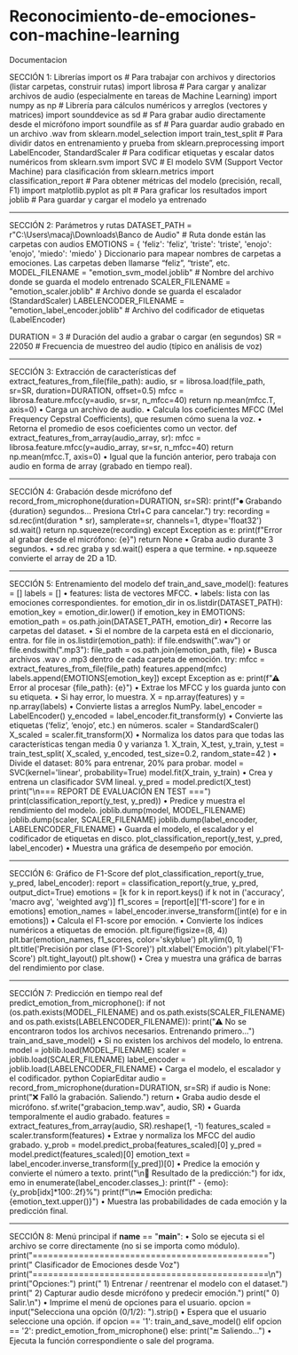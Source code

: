 # Reconocimiento-de-emociones-con-machine-learning

Documentacion 

 
SECCIÓN 1: Librerías
import os  # Para trabajar con archivos y directorios (listar carpetas, construir rutas)
import librosa  # Para cargar y analizar archivos de audio (especialmente en tareas de Machine Learning)
import numpy as np  # Librería para cálculos numéricos y arreglos (vectores y matrices)
import sounddevice as sd  # Para grabar audio directamente desde el micrófono
import soundfile as sf  # Para guardar audio grabado en un archivo .wav
from sklearn.model_selection import train_test_split  # Para dividir datos en entrenamiento y prueba
from sklearn.preprocessing import LabelEncoder, StandardScaler  # Para codificar etiquetas y escalar datos numéricos
from sklearn.svm import SVC  # El modelo SVM (Support Vector Machine) para clasificación
from sklearn.metrics import classification_report  # Para obtener métricas del modelo (precisión, recall, F1)
import matplotlib.pyplot as plt  # Para graficar los resultados
import joblib  # Para guardar y cargar el modelo ya entrenado
________________________________________
SECCIÓN 2: Parámetros y rutas
DATASET_PATH = r"C:\Users\macaj\Downloads\Banco de Audio"  # Ruta donde están las carpetas con audios
EMOTIONS = {
    'feliz': 'feliz',
    'triste': 'triste',
    'enojo': 'enojo',
    'miedo': 'miedo'
}
Diccionario para mapear nombres de carpetas a emociones. Las carpetas deben llamarse “feliz”, “triste”, etc.
MODEL_FILENAME = "emotion_svm_model.joblib"  # Nombre del archivo donde se guarda el modelo entrenado
SCALER_FILENAME = "emotion_scaler.joblib"  # Archivo donde se guarda el escalador (StandardScaler)
LABELENCODER_FILENAME = "emotion_label_encoder.joblib"  # Archivo del codificador de etiquetas (LabelEncoder)

DURATION = 3  # Duración del audio a grabar o cargar (en segundos)
SR = 22050  # Frecuencia de muestreo del audio (típico en análisis de voz)
________________________________________
 SECCIÓN 3: Extracción de características
def extract_features_from_file(file_path):
    audio, sr = librosa.load(file_path, sr=SR, duration=DURATION, offset=0.5)
    mfcc = librosa.feature.mfcc(y=audio, sr=sr, n_mfcc=40)
    return np.mean(mfcc.T, axis=0)
•	Carga un archivo de audio.
•	Calcula los coeficientes MFCC (Mel Frequency Cepstral Coefficients), que resumen cómo suena la voz.
•	Retorna el promedio de esos coeficientes como un vector.
def extract_features_from_array(audio_array, sr):
    mfcc = librosa.feature.mfcc(y=audio_array, sr=sr, n_mfcc=40)
    return np.mean(mfcc.T, axis=0)
•	Igual que la función anterior, pero trabaja con audio en forma de array (grabado en tiempo real).
________________________________________
SECCIÓN 4: Grabación desde micrófono
def record_from_microphone(duration=DURATION, sr=SR):
    print(f"⏺ Grabando {duration} segundos... Presiona Ctrl+C para cancelar.")
    try:
        recording = sd.rec(int(duration * sr), samplerate=sr, channels=1, dtype='float32')
        sd.wait()
        return np.squeeze(recording)
    except Exception as e:
        print(f"Error al grabar desde el micrófono: {e}")
        return None
•	Graba audio durante 3 segundos.
•	sd.rec graba y sd.wait() espera a que termine.
•	np.squeeze convierte el array de 2D a 1D.
________________________________________
SECCIÓN 5: Entrenamiento del modelo
def train_and_save_model():
    features = []
    labels = []
•	features: lista de vectores MFCC.
•	labels: lista con las emociones correspondientes.
    for emotion_dir in os.listdir(DATASET_PATH):
        emotion_key = emotion_dir.lower()
        if emotion_key in EMOTIONS:
            emotion_path = os.path.join(DATASET_PATH, emotion_dir)
•	Recorre las carpetas del dataset.
•	Si el nombre de la carpeta está en el diccionario, entra.
            for file in os.listdir(emotion_path):
                if file.endswith(".wav") or file.endswith(".mp3"):
                    file_path = os.path.join(emotion_path, file)
•	Busca archivos .wav o .mp3 dentro de cada carpeta de emoción.
                    try:
                        mfcc = extract_features_from_file(file_path)
                        features.append(mfcc)
                        labels.append(EMOTIONS[emotion_key])
                    except Exception as e:
                        print(f"⚠ Error al procesar {file_path}: {e}")
•	Extrae los MFCC y los guarda junto con su etiqueta.
•	Si hay error, lo muestra.
    X = np.array(features)
    y = np.array(labels)
•	Convierte listas a arreglos NumPy.
    label_encoder = LabelEncoder()
    y_encoded = label_encoder.fit_transform(y)
•	Convierte las etiquetas (‘feliz’, ‘enojo’, etc.) en números.
    scaler = StandardScaler()
    X_scaled = scaler.fit_transform(X)
•	Normaliza los datos para que todas las características tengan media 0 y varianza 1.
    X_train, X_test, y_train, y_test = train_test_split(
        X_scaled, y_encoded, test_size=0.2, random_state=42
    )
•	Divide el dataset: 80% para entrenar, 20% para probar.
    model = SVC(kernel='linear', probability=True)
    model.fit(X_train, y_train)
•	Crea y entrena un clasificador SVM lineal.
    y_pred = model.predict(X_test)
    print("\n=== REPORT DE EVALUACIÓN EN TEST ===")
    print(classification_report(y_test, y_pred))
•	Predice y muestra el rendimiento del modelo.
    joblib.dump(model, MODEL_FILENAME)
    joblib.dump(scaler, SCALER_FILENAME)
    joblib.dump(label_encoder, LABELENCODER_FILENAME)
•	Guarda el modelo, el escalador y el codificador de etiquetas en disco.
    plot_classification_report(y_test, y_pred, label_encoder)
•	Muestra una gráfica de desempeño por emoción.
________________________________________
SECCIÓN 6: Gráfico de F1-Score
def plot_classification_report(y_true, y_pred, label_encoder):
    report = classification_report(y_true, y_pred, output_dict=True)
    emotions = [k for k in report.keys() if k not in ('accuracy', 'macro avg', 'weighted avg')]
    f1_scores = [report[e]['f1-score'] for e in emotions]
    emotion_names = label_encoder.inverse_transform([int(e) for e in emotions])
•	Calcula el F1-score por emoción.
•	Convierte los índices numéricos a etiquetas de emoción.
    plt.figure(figsize=(8, 4))
    plt.bar(emotion_names, f1_scores, color='skyblue')
    plt.ylim(0, 1)
    plt.title('Precisión por clase (F1-Score)')
    plt.xlabel('Emoción')
    plt.ylabel('F1-Score')
    plt.tight_layout()
    plt.show()
•	Crea y muestra una gráfica de barras del rendimiento por clase.
________________________________________
SECCIÓN 7: Predicción en tiempo real
def predict_emotion_from_microphone():
    if not (os.path.exists(MODEL_FILENAME) and os.path.exists(SCALER_FILENAME) and os.path.exists(LABELENCODER_FILENAME)):
        print("⚠ No se encontraron todos los archivos necesarios. Entrenando primero...")
        train_and_save_model()
•	Si no existen los archivos del modelo, lo entrena.
    model = joblib.load(MODEL_FILENAME)
    scaler = joblib.load(SCALER_FILENAME)
    label_encoder = joblib.load(LABELENCODER_FILENAME)
•	Carga el modelo, el escalador y el codificador.
python
CopiarEditar
    audio = record_from_microphone(duration=DURATION, sr=SR)
    if audio is None:
        print("❌ Falló la grabación. Saliendo.")
        return
•	Graba audio desde el micrófono.
    sf.write("grabacion_temp.wav", audio, SR)
•	Guarda temporalmente el audio grabado.
    features = extract_features_from_array(audio, SR).reshape(1, -1)
    features_scaled = scaler.transform(features)
•	Extrae y normaliza los MFCC del audio grabado.
    y_prob = model.predict_proba(features_scaled)[0]
    y_pred = model.predict(features_scaled)[0]
    emotion_text = label_encoder.inverse_transform([y_pred])[0]
•	Predice la emoción y convierte el número a texto.
    print("\n🎤 Resultado de la predicción:")
    for idx, emo in enumerate(label_encoder.classes_):
        print(f"   - {emo}: {y_prob[idx]*100:.2f}%")
    print(f"\n➡ Emoción predicha: {emotion_text.upper()}")
•	Muestra las probabilidades de cada emoción y la predicción final.
________________________________________
SECCIÓN 8: Menú principal
if __name__ == "__main__":
•	Solo se ejecuta si el archivo se corre directamente (no si se importa como módulo).
    print("==============================================")
    print("   Clasificador de Emociones desde Voz")
    print("==============================================\n")
    print("Opciones:")
    print("  1) Entrenar / reentrenar el modelo con el dataset.")
    print("  2) Capturar audio desde micrófono y predecir emoción.")
    print("  0) Salir.\n")
•	Imprime el menú de opciones para el usuario.
    opcion = input("Selecciona una opción (0/1/2): ").strip()
•	Espera que el usuario seleccione una opción.
    if opcion == '1':
        train_and_save_model()
    elif opcion == '2':
        predict_emotion_from_microphone()
    else:
        print("🔚 Saliendo...")
•	Ejecuta la función correspondiente o sale del programa.










